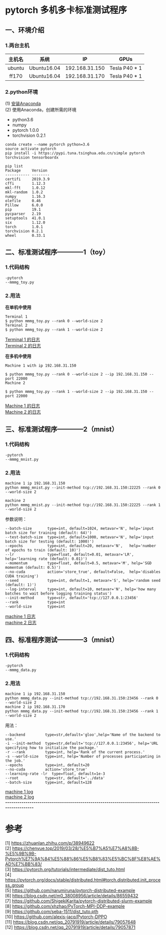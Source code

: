 # pytorch 多机多卡标准测试程序
## 一、环境介绍
### 1.两台主机
|主机名|系统|IP|GPUs|
|:--:|:--:|:--:|:--:|  
|ubuntu|Ubuntu16.04|192.168.31.150|Tesla P40 * 1|
|ff170|Ubuntu16.04|192.168.31.170|Tesla P40 * 1|
  
### 2.python环境
(1) [安装Anaconda](https://github.com/fusimeng/ai_tools)    
(2) 使用Anaconda，创建所需的环境   
* python3.6
* numpy
* pytorch 1.0.0
* torchvision 0.2.1
```shell
conda create --name pytorch python=3.6
source activate pytorch
pip install -i https://pypi.tuna.tsinghua.edu.cn/simple pytorch torchvision tensorboardx
```
```shell
pip list 
Package     Version 
----------- --------
certifi     2019.3.9
cffi        1.12.3  
mkl-fft     1.0.12  
mkl-random  1.0.2   
numpy       1.16.3  
olefile     0.46    
Pillow      6.0.0   
pip         19.1    
pycparser   2.19    
setuptools  41.0.1  
six         1.12.0  
torch       1.0.1   
torchvision 0.2.1   
wheel       0.33.1 
```
## 二、标准测试程序————1（toy）  
### 1.代码结构
```
-pytorch
--mmmg_toy.py
```
### 2.用法   
**在单机中使用**   
```
Terminal 1
$ python mmmg_toy.py --rank 0 --world-size 2
Terminal 2
$ python mmmg_toy.py --rank 1 --world-size 2
```
[Terminal 1 的日志](terminal1.md)   
[Terminal 2 的日志](terminal2.md)
   
**在多机中使用**   
```
Machine 1 with ip 192.168.31.150

$ python mmmg_toy.py --rank 0 --world-size 2 --ip 192.168.31.150 --port 22000
Machine 2

$ python mmmg_toy.py --rank 1 --world-size 2 --ip 192.168.31.150 --port 22000
```
[Machine 1 的日志](log1.md)   
[Machine 2 的日志](log2.md)   
## 三、标准测试程序————2（mnist）
### 1.代码结构
```
-pytorch
--mmmg_mnist.py
```
### 2.用法
```
machine 1 ip 192.168.31.150 
python mmmg_mnist.py --init-method tcp://192.168.31.150:22225 --rank 0 --world-size 2

machine 2 
python mmmg_mnist.py --init-method tcp://192.168.31.150:22225 --rank 1 --world-size 2
```
参数说明：   
```
--batch-size       type=int, default=1024, metavar='N', help='input batch size for training (default: 64)')
--test-batch-size  type=int, default=1000, metavar='N', help='input batch size for testing (default: 1000)')
--epochs           type=int, default=20, metavar='N',   help='number of epochs to train (default: 10)')
--lr               type=float, default=0.01, metavar='LR', help='learning rate (default: 0.01)')
--momentum         type=float, default=0.5, metavar='M', help='SGD momentum (default: 0.5)')
--no-cuda          action='store_true', default=False,  help='disables CUDA training')
--seed             type=int, default=1, metavar='S', help='random seed (default: 1)')
--log-interval     type=int, default=10, metavar='N', help='how many batches to wait before logging training status')
--init-method      type=str, default='tcp://127.0.0.1:23456'
--rank             type=int
--world-size       type=int
```
[machine 1 日志](log3.md)    
[machine 2 日志](log4.md)  
## 四、标准程序测试————3（mnist）
### 1.代码结构
```
-pytorch
--mmmg_data.py
```
### 2.用法
```
machine 1 ip 192.168.31.150
python mmmg_data.py --init-method tcp://192.168.31.150:23456 --rank 0 --world-size 2   
machine 2 ip 192.168.31.170
python mmmg_data.py --init-method tcp://192.168.31.150:23456 --rank 1 --world-size 2  
```
用法：   
```
--backend         type=str,default='gloo',help='Name of the backend to use.'
-i --init-method  type=str,default='tcp://127.0.0.1:23456', help='URL specifying how to initialize the package.'
-r --rank         type=int, help='Rank of the current process.'
-s --world-size   type=int, help='Number of processes participating in the job.'
--epochs          type=int, default=20
--no-cuda         action='store_true'
--learning-rate -lr  type=float, default=1e-3
--root            type=str, default='../data'
--batch-size      type=int, default=128
```
[machine 1 log](log5.md)   
[machine 2 log](log6.md)    
**------------------------------------------------------------------------------------------**    
# 参考
[1] https://zhuanlan.zhihu.com/p/38949622    
[2] https://chenyue.top/2019/03/28/%E5%B7%A5%E7%A8%8B-%E5%9B%9B-Pytorch%E7%9A%84%E5%88%86%E5%B8%83%E5%BC%8F%E8%AE%AD%E7%BB%83/   
[3] https://pytorch.org/tutorials/intermediate/dist_tuto.html   
[4] https://pytorch.org/docs/stable/distributed.html#torch.distributed.init_process_group   
[5] https://github.com/narumiruna/pytorch-distributed-example   
[6] https://blog.csdn.net/m0_38008956/article/details/86559432   
[7] https://github.com/ShigekiKarita/pytorch-distributed-slurm-example   
[8] https://github.com/xhzhao/PyTorch-MPI-DDP-example   
[9] https://github.com/seba-1511/dist_tuto.pth  
[10] https://github.com/alexis-jacq/Pytorch-DPPO  
[11] https://blog.csdn.net/qq_20791919/article/details/79057648   
[12] https://blog.csdn.net/qq_20791919/article/details/79057871   


